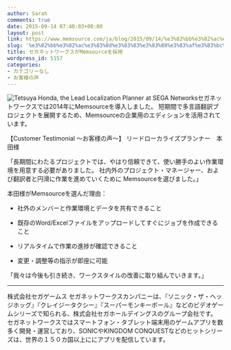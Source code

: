```yaml
---
author: Sarah
comments: true
date: 2015-09-14 07:40:03+00:00
layout: post
link: https://www.memsource.com/ja/blog/2015/09/14/%e3%82%bb%e3%82%ac%e3%83%8d%e3%83%83%e3%83%88%e3%83%af%e3%83%bc%e3%82%af%e3%82%b9%e3%81%8cmemsource%e3%82%92%e6%8e%a1%e7%94%a8/
slug: '%e3%82%bb%e3%82%ac%e3%83%8d%e3%83%83%e3%83%88%e3%83%af%e3%83%bc%e3%82%af%e3%82%b9%e3%81%8cmemsource%e3%82%92%e6%8e%a1%e7%94%a8'
title: セガネットワークスがMemsourceを採用
wordpress_id: 5157
categories:
- カテゴリーなし
- お客様の声
---
```


![Tetsuya Honda, the Lead Localization Planner at SEGA Networks](/wp-content/uploads/2015/09/IMG_3515_mono.jpg)セガネットワークスでは2014年にMemsourceを導入しました。
短期間で多言語翻訳プロジェクトを展開するため、Memsourceの企業用のエディションを活用されています。

【Customer Testimonial 〜お客様の声〜】
リードローカライズプランナー　本田様

「長期間にわたるプロジェクトでは、やはり信頼できて、使い勝手のよい作業環境を用意する必要がありました。
社内外のプロジェクト・マネージャー、および翻訳者と円滑に作業を進めていくために
Memsourceを選びました。」
<!-- more -->
本田様がMemsourceを選んだ理由：



	
  * 社外のメンバーと作業環境とデータを共有できること

	
  * 既存のWord/Excelファイルをアップロードしてすぐにジョブを作成できること

	
  * リアルタイムで作業の進捗が確認できること

	
  * 変更・調整等の指示が即座に可能


「我々は今後も引き続き、ワークスタイルの改善に取り組んでいきます。」




* * *



株式会社セガゲームス セガネットワークスカンパニーは、『ソニック・ザ・ヘッジホッグ』『クレイジータクシー』『スーパーモンキーボール』などのビデオゲームシリーズで知られる、株式会社セガホールデイングスのグループ会社です。
セガネットワークスではスマートフォン・タブレット端末用のゲームアプリを数多く開発・運営しており、SONICやKINGDOM CONQUESTなどのヒットシリーズは、世界の１５０カ国以上ににアプリを配信しています。
